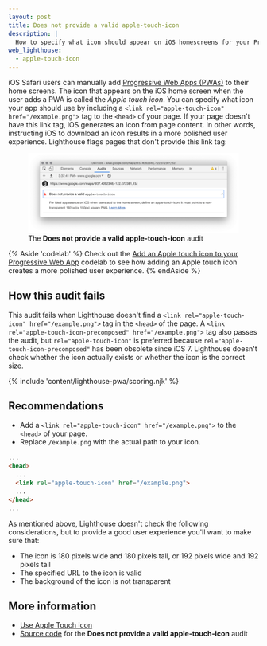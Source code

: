 ```yaml
---
layout: post
title: Does not provide a valid apple-touch-icon
description: |
  How to specify what icon should appear on iOS homescreens for your Progressive Web App.
web_lighthouse:
  - apple-touch-icon
---
```


iOS Safari users can manually add [Progressive Web Apps (PWAs)](/discover-installable) to their home screens.
The icon that appears on the iOS home screen when the user adds a PWA is called the *Apple touch icon*. You can specify what icon your app should use by including a 
`<link rel="apple-touch-icon" href="/example.png">` tag to the `<head>` of your
page. If your page doesn't have this link tag, iOS generates an icon from page content.
In other words, instructing iOS to download an icon results in a more polished user experience.
Lighthouse flags pages that don't provide this link tag:

<figure class="w-figure">
  <img class="w-screenshot w-screenshot--filled" src="apple-touch-icon.png" 
       alt="Does not provide a valid apple-touch-icon">
  <figcaption class="w-figcaption">
    The <b>Does not provide a valid apple-touch-icon</b> audit
  </figcaption>
</figure>

{% Aside 'codelab' %}
  Check out the [Add an Apple touch icon to your Progressive Web App](/codelab-apple-touch-icon)
  codelab to see how adding an Apple touch icon creates a more polished user experience.
{% endAside %}

## How this audit fails

This audit fails when Lighthouse doesn't find a `<link rel="apple-touch-icon" href="/example.png">` 
tag in the `<head>` of the page. A `<link rel="apple-touch-icon-precomposed" href="/example.png">` 
tag also passes the audit, but `rel="apple-touch-icon"` is preferred because
`rel="apple-touch-icon-precomposed"` has been obsolete since iOS 7. Lighthouse doesn't check whether 
the icon actually exists or whether the icon is the correct size.

{% include 'content/lighthouse-pwa/scoring.njk' %}

## Recommendations

- Add a `<link rel="apple-touch-icon" href="/example.png">` to the `<head>` of your page.
- Replace `/example.png` with the actual path to your icon.

```html
...
<head>
  ...
  <link rel="apple-touch-icon" href="/example.png">
  ...
</head>
...
```

As mentioned above, Lighthouse doesn't check the following considerations, but to provide a
good user experience you'll want to make sure that:

- The icon is 180 pixels wide and 180 pixels tall, or 192 pixels wide and 192 pixels tall
- The specified URL to the icon is valid
- The background of the icon is not transparent


## More information

- <a href="https://webhint.io/docs/user-guide/hints/hint-apple-touch-icons/" rel="noreferrer">Use Apple Touch icon</a>
- [Source code](https://github.com/GoogleChrome/lighthouse/blob/master/lighthouse-core/audits/apple-touch-icon.js) for
  the **Does not provide a valid apple-touch-icon** audit

[a2hs]: https://support.apple.com/guide/shortcuts/run-shortcuts-from-the-ios-home-screen-apd735880972/ios#apd175362e63
